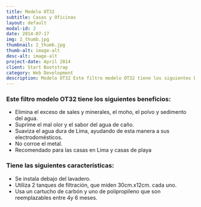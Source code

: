 ```yaml
---
title: Modelo OT32
subtitle: Casas y Oficinas
layout: default
modal-id: 2
date: 2014-07-17
img: 2_thumb.jpg
thumbnail: 2_thumb.jpg
thumb-alt: image-alt
desc-alt: image-alt
project-date: April 2014
client: Start Bootstrap
category: Web Development
description: Modelo OT32 Este filtro modelo OT32 tiene los siguientes beneficios Elimina el exceso de sales y minerales, el moho, el polvo y sedimento del agua. Suprime el mal olor y el sabor del agua de caño. Suaviza el agua dura de Lima, ayudando de esta manera a sus electrodomésticos. No corroe el metal. Recomendado para las casas en Lima y casas de playa Tiene las siguientes características Se instala debajo del lavadero. Utiliza 2 tanques de filtración, que miden 30cm.x12cm. cada uno. Usa un cartucho de carbón y uno de polipropileno que son reemplazables entre 4y 6 meses.
---
```

### Este filtro modelo **OT32** tiene los siguientes beneficios:
- Elimina el exceso de sales y minerales, el moho, el polvo y sedimento del agua.
- Suprime el mal olor y el sabor del agua de caño.
- Suaviza el agua dura de Lima, ayudando de esta manera a sus electrodomésticos.
- No corroe el metal. 
- Recomendado para las casas en Lima y casas de playa
### Tiene las siguientes características:
- Se instala debajo del lavadero.
- Utiliza 2 tanques de filtración, que miden 30cm.x12cm. cada uno.
- Usa un cartucho de carbón y uno de polipropileno que son reemplazables entre 4y 6 meses.

